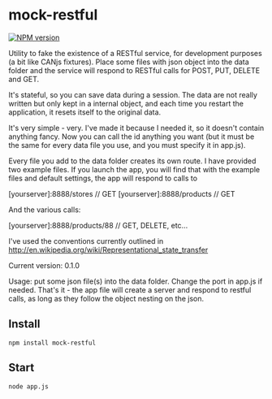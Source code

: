 mock-restful
===========

[![NPM version](https://badge.fury.io/js/mock-restful.png)](http://badge.fury.io/js/mock-restful)

Utility to fake the existence of a RESTful service, for development purposes (a bit like CANjs fixtures).
Place some files with json object into the data folder and the service will respond to RESTful calls for POST, PUT, DELETE and GET.

It's stateful, so you can save data during a session. The data are not really written but only kept in a internal object, and each time you restart the application, it resets itself to the original data.

It's very simple - very. I've made it because I needed it, so it doesn't contain anything fancy.
Now you can call the id anything you want (but it must be the same for every data file you use, and you must specify it in app.js).

Every file you add to the data folder creates its own route. I have provided two example files. If you launch the app,
you will find that with the example files and default settings, the app will respond to calls to

[yourserver]:8888/stores  // GET
[yourserver]:8888/products  // GET

And the various calls:

[yourserver]:8888/products/88  // GET, DELETE, etc...

I've used the conventions currently outlined in http://en.wikipedia.org/wiki/Representational_state_transfer


Current version: 0.1.0

Usage: put some json file(s) into the data folder. Change the port in app.js if needed. That's it - the app file will create a server and respond to restful calls, as long as they follow the object nesting on the json.

Install
-------

    npm install mock-restful


Start
-------

    node app.js
